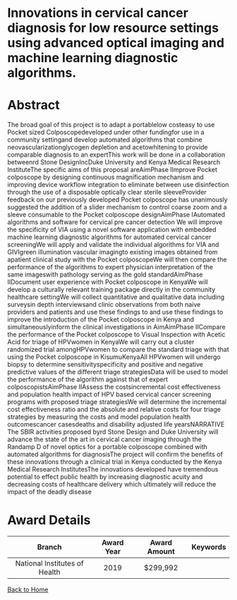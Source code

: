 
Innovations in cervical cancer diagnosis for low resource settings using advanced optical imaging and machine learning diagnostic algorithms.
=============================================================================================================================================

# Abstract


The broad goal of this project is to adapt a portablelow costeasy to use Pocket sized Colposcopedeveloped under other fundingfor use in a community settingand develop automated algorithms that combine neovascularizationglycogen depletion and acetowhitening to provide comparable diagnosis to an expertThis work will be done in a collaboration betweenrd Stone DesignIncDuke University and Kenya Medical Research InstituteThe specific aims of this proposal areAimPhase IImprove Pocket colposcope by designing continuous magnification mechanism and improving device workflow integration to eliminate between use disinfection through the use of a disposable optically clear sterile sleeveProvider feedback on our previously developed Pocket colposcope has unanimously suggested the addition of a slider mechanism to control coarse zoom and a sleeve consumable to the Pocket colposcope designAimPhase IAutomated algorithms and software for cervical pre cancer detection We will improve the specificity of VIA using a novel software application with embedded machine learning diagnostic algorithms for automated cervical cancer screeningWe will apply and validate the individual algorithms for VIA and GIVIgreen illumination vascular imagingto existing images obtained from apatient clinical study with the Pocket colposcopeWe will then compare the performance of the algorithms to expert physician interpretation of the same imageswith pathology serving as the gold standardAimPhase IIDocument user experience with Pocket colposcope in KenyaWe will develop a culturally relevant training package directly in the community healthcare settingWe will collect quantitative and qualitative data including surveysin depth interviewsand clinic observations from both naive providers and patients and use these findings to and use these findings to improve the introduction of the Pocket colposcope in Kenya and simultaneouslyinform the clinical investigations in AimAimPhase IICompare the performance of the Pocket colposcope to Visual Inspection with Acetic Acid for triage of HPVwomen in KenyaWe will carry out a cluster randomized trial amongHPVwomen to compare the standard triage with that using the Pocket colposcope in KisumuKenyaAll HPVwomen will undergo biopsy to determine sensitivityspecificity and positive and negative predictive values of the different triage strategiesData will be used to model the performance of the algorithm against that of expert colposcopistsAimPhase IIAssess the costsincremental cost effectiveness and population health impact of HPV based cervical cancer screening programs with proposed triage strategiesWe will determine the incremental cost effectiveness ratio and the absolute and relative costs for four triage strategies by measuring the costs and model population health outcomescancer casesdeaths and disability adjusted life yearsNARRATIVE The SBIR activities proposed byrd Stone Design and Duke University will advance the state of the art in cervical cancer imaging through the Randamp D of novel optics for a portable colposcope combined with automated algorithms for diagnosisThe project will confirm the benefits of these innovations through a clinical trial in Kenya conducted by the Kenya Medical Research InstitutesThe innovations developed have tremendous potential to effect public health by increasing diagnostic acuity and decreasing costs of healthcare delivery which ultimately will reduce the impact of the deadly disease  

# Award Details

|Branch|Award Year|Award Amount|Keywords|
| :---: | :---: | :---: | :---: |
|National Institutes of Health|2019|$299,992||
  
  


[Back to Home](https://github.com/chrischow/dod_sbir_awards/JH/#2511)